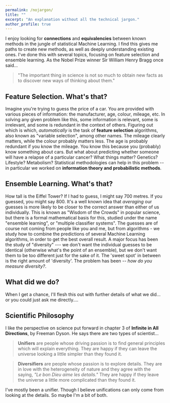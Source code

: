 ```yaml
---
permalink: /nojargon/
title: ""
excerpt: "An explanation without all the technical jargon."
author_profile: true
---
```


I enjoy looking for <b>connections</b> and <b>equivalencies</b> between known methods in the jungle of statistical Machine Learning.
I find this gives me paths to create new methods, as well as deeply understanding existing ones.
I've done this with several topics, focusing on feature selection and ensemble learning.
As the Nobel Prize winner Sir William Henry Bragg once said...

> "The important thing in science is not so much to obtain new facts as to discover new ways of thinking about them."

Feature Selection. What's that?
-----

Imagine you're trying to guess the price of a car.
You are provided with various pieces of information: the manufacturer, age, colour, mileage, etc.
In solving any given problem like this, some information is relevant, some is irrelevant, and some is redundant in the context of others.
Figuring out which is which, <i>automatically</i> is the task of <b>feature selection</b> algorithms,
also known as "variable selection", among other names.
The mileage clearly matters, while the colour probably matters less.
The age is probably redundant if you know the mileage.
You know this because you (probably) know something about cars.
But what about predicting whether someone will have a relapse of a particular cancer?
What things matter? Genetics? Lifestyle? Metabolism?
Statistical methodologies can help in this problem -- in particular we worked on <b>information theory and probabilistic methods</b>.

Ensemble Learning. What's that?
-----

How tall is the Eiffel Tower? If I had to guess, I might say 700 metres.  If you guessed, you might say 800.
It's a well known idea that <i>averaging</i> our guesses is more likely to be closer to the correct answer than either of us individually.
This is known as "Wisdom of the Crowds" in popular science, but there is a formal mathematical basis for this, studied under the name
"ensemble learning", or "multiple classifier systems".  The guesses are of course not coming from people like you and me, but from algorithms - we study how to combine the predictions of several Machine Learning algorithms, in order to get the best overall result. A major focus has been the study of "diversity" --- we don't want the individual guesses to be identical (otherwise what's the point of an ensemble), but we don't want them to be too different just for the sake of it.  The 'sweet spot' in between is the right amount of 'diversity'. The problem has been -- <i>how do you measure diversity?</i>.


What did we do?
-----
When I get a chance, I'll flesh this out with further details of what we did... or you could just ask me directly....


<!--
There is one type of algorithm that has been quite popular --- based on "mutual information".
By reading (a lot of) literature published in the period of the 1980s to early 2010s, we found 25-30 published methods, each of which claimed to be the "right way" to do it.
We figured out that these were all ....

From this foundation, we figured out how to build algorithms that could work with partial information....

Next, we thought about the following question --- what if you changed the data to your algorithm, just a little bit?
Would it still identify the same set of features as "important"?  The simple answer is (for most methods), no.
The harder question is how to measure this "stability" of algorithms. We....
-->

Scientific Philosophy
-----

I like the perspective on science put forward in chapter 3 of <b>Infinite in All Directions</b>, by Freeman Dyson.  He says there are two types of scientist...

> <b>Unifiers</b> are people whose driving passion is to find general principles which will explain everything. They are happy if they can leave the universe looking a little simpler than they found it.

> <b>Diversifiers</b> are people whose passion is to explore details. They are in love with the heterogeneity of nature and they agree with the saying, <i>"Le bon Dieu aime les details."</i> They are happy if they leave the universe a little more complicated than they found it.

I've mostly been a unifier.
Though I believe unifications can only come from looking at the details.
So maybe I'm a bit of both.
